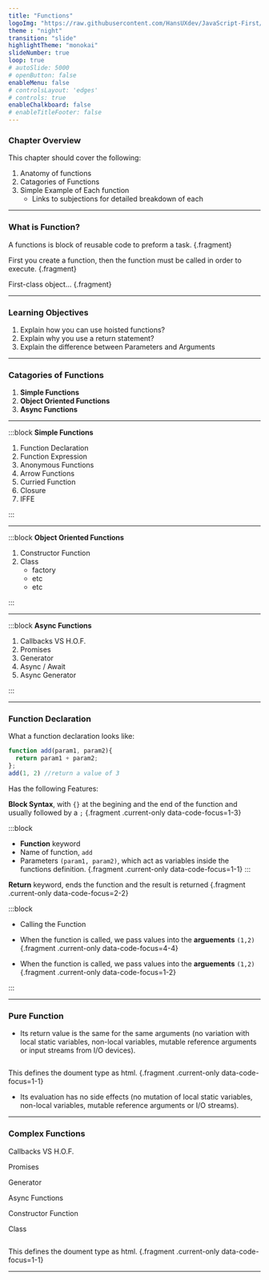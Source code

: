 ```yaml
---
title: "Functions"
logoImg: "https://raw.githubusercontent.com/HansUXdev/JavaScript-First/2acf5840c15af96602aceb66303ea69c5b75e344/logo.svg"
theme : "night"
transition: "slide"
highlightTheme: "monokai"
slideNumber: true
loop: true
# autoSlide: 5000 
# openButton: false
enableMenu: false
# controlsLayout: 'edges'
# controls: true
enableChalkboard: false
# enableTitleFooter: false
---
```


<style>
/* Remove the background color and make mongo commands more visible by adding color */
.line.focus{
  background:none;
  font-size: xx-large;
  color: #5cc4ea;
}

#logo { 
  position: initial !important;
  left: 0!important; 
  top: 0%!important; 
  text-align: center;
  padding-top:1em;

}
#logo > img {height: 10em; max-height: none;}

.slides{
}

.slides > section.present{
top: -20%!important;

}

</style>

### Chapter Overview

This chapter should cover the following:
1. Anatomy of functions
2. Catagories of Functions
3. Simple Example of Each function
   - Links to subjections for detailed breakdown of each

---

### What is Function?

A functions is block of reusable code to preform a task. {.fragment}

First you create a function, then the function must be called in order to execute. {.fragment}

First-class object... {.fragment}

---

### Learning Objectives
1. Explain how you can use hoisted functions?
2. Explain why you use a return statement?
3. Explain the difference between Parameters and Arguments


---

### Catagories of Functions

1. **Simple Functions**
2. **Object Oriented Functions**
3. **Async Functions**

---


:::block
**Simple Functions**

1. Function Declaration
2. Function Expression
3. Anonymous Functions
4. Arrow Functions
5. Curried Function
6. Closure
7. IFFE
<!-- Add Callback and  -->

:::


---


:::block
**Object Oriented Functions**

1. Constructor Function
2. Class
   - factory
   - etc
   - etc


:::

---



:::block
**Async Functions**

1. Callbacks VS H.O.F.
2. Promises
3. Generator
4. Async / Await
5. Async Generator

:::


---


### Function Declaration

What a function declaration looks like:
```JavaScript
function add(param1, param2){
  return param1 + param2;
};
add(1, 2) //return a value of 3
```

Has the following Features:

**Block Syntax**, with `{}` at the begining and the end of the function and usually followed by a `;` {.fragment .current-only data-code-focus=1-3}


:::block
* **Function** keyword
* Name of function, `add`
* Parameters `(param1, param2)`, which act as variables inside the functions definition.
{.fragment .current-only data-code-focus=1-1}
:::

**Return** keyword, ends the function
and the result is returned {.fragment .current-only data-code-focus=2-2}


:::block
* Calling the Function 

* When the function is called, we pass values into the **arguements** `(1,2)` 
{.fragment .current-only data-code-focus=4-4}

* When the function is called, we pass values into the **arguements** `(1,2)` 
{.fragment .current-only data-code-focus=1-2}

:::

---

### Pure Function

* Its return value is the same for the same arguments (no variation with local static variables, non-local variables, mutable reference arguments or input streams from I/O devices).

```JavaScript
```
This defines the doument type as html. {.fragment .current-only data-code-focus=1-1}


* Its evaluation has no side effects (no mutation of local static variables, non-local variables, mutable reference arguments or I/O streams).



---

### Complex Functions

Callbacks VS H.O.F.

Promises

Generator

Async Functions

Constructor Function

Class

```JavaScript
```
This defines the doument type as html. {.fragment .current-only data-code-focus=1-1}

---

